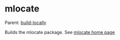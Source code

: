 mlocate
====

Parent: [build-locally](../../README.md)

Builds the mlocate package. See [mlocate home page](http://mlocate.sourceforge.net/)

